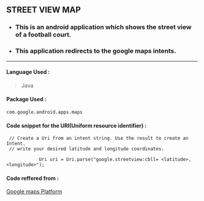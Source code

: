 ## STREET VIEW MAP

- ### This is an android application which shows the street view of a football court.
- ### This application redirects to the google maps intents.
-------------------------------------------------------------------------------------------


#### Language Used :
 > Java
 
#### Package Used :
    com.google.android.apps.maps

#### Code snippet for the URI(Uniform resource identifier) :
     // Create a Uri from an intent string. Use the result to create an Intent.
     // write your desired latitude and longitude coordinates.
     
                Uri uri = Uri.parse("google.streetview:cbll= <latitude>,<longitude>");
                
#### Code reffered from :
   [Google maps Platform](https://developers.google.com/maps/documentation/urls/android-intents)
    
         
